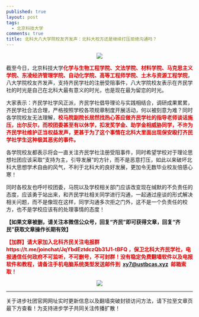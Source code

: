```yaml
---
published: true
layout: post
tags:
  - 北京科技大学
comments: true
title: 北科大八大学院校友齐发声：北科大校方还是继续打压拒绝沟通吗？ 
---
```



<p align="center"> <img src="https://api.superbed.cn/pic/5bb760a89dc6d6a9834fab29"> </p>


截至今日，北京科技大学<b><font color="dd0000">化学与生物工程学院、文法学院、材料学院、马克思主义学院、东凌经济管理学院、自动化学院、高等工程师学院、土木与资源工程学院</font></b>，八大学院校友齐发声，支持齐民学社的注册受阻事件，八大学院校友表示在齐民学社的时光是自己在北科大最有意义的时光，也是现在最为留恋的时光。

大家表示：齐民学社学风正派，齐民学社倡导理论与实践相结合，调研成果累累，齐民学社合法合理，严格按照学校各项规章制度开展活动，何以被刻意为难？同时各学院校友无法理解，<b><font color="dd0000">校马院副院长居然找热心答应做齐民学社的指导老师谈话施压，出尔反尔，而校团委甚至有以休学，扣发奖学金、助学金相威胁同学，不许为齐民学社维护正当权益发声，更甚于为了这个事情在北科大里面出现保安殴打齐民学社学生这种极其恶劣的事件。</font></b>

各学院校友都表示将会一直关注齐民学社注册受阻事件，同时希望学校对于理论思想社团应该采取“支持为主，引导发展”的方针，而不是恶意打压，如此以来破坏北科大思想学术自由的风气，不利于北科大的良好发展，更加令无数毕业校友倍感心寒！

同时各校友也呼吁校团委，马院以及学校相关部门应该改变现在缄默的不负责任的态度，应该勇于站出来，和齐民学社相关同学进行沟通，一起通过座谈的形式解决相关问题，而不是像现在这样，同学沟通多次拒之门外，这不是一个负责任的校方，也不是学校应该有的处理事情的态度！

**【如果文章被删，请关注本微信公众号，回复“齐民”即可获得文章，回复“齐民”获取文章操作长期有效】**

<b><font color="dd0000">【加群】请大家加入北科齐民关注电报群https://t.me/joinchat/JqYbdEztdczQb31J1-tBFQ ，保卫北科大齐民学社，电报通信任何政府不可监听，不可删号，不可封群！没有稳定免费翻墙软件以及电报软件和教程，请备注手机电脑系统类型发送邮件到  xy7@ustbcas.xyz  邮箱索取！</font></b>

<p align="center"> <img src="https://api.superbed.cn/pic/5bb761769dc6d6a9834fab2f"> </p>


---
关于进步社团官网网址实时更新信息以及翻墙突破封锁访问方法，请下拉至文章页最下方查看！为支持进步学子共同关注传播扩散！
